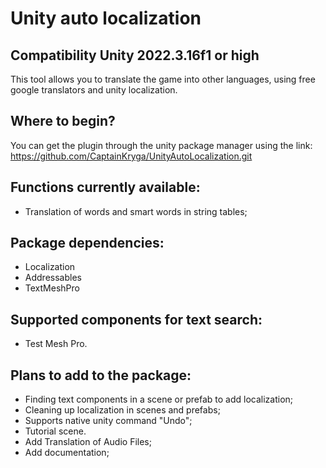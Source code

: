 # Unity auto localization
## Compatibility Unity 2022.3.16f1 or high

This tool allows you to translate the game into other languages, using free google translators and unity localization.

## Where to begin?
You can get the plugin through the unity package manager using the link:
https://github.com/CaptainKryga/UnityAutoLocalization.git

## Functions currently available:
- Translation of words and smart words in string tables;

## Package dependencies:
- Localization
- Addressables
- TextMeshPro

## Supported components for text search:
- Test Mesh Pro.

## Plans to add to the package:
- Finding text components in a scene or prefab to add localization;
- Cleaning up localization in scenes and prefabs;
- Supports native unity command "Undo";
- Tutorial scene.
- Add Translation of Audio Files;
- Add documentation;